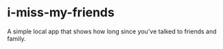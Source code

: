 # i-miss-my-friends
A simple local app that shows how long since you've talked to friends and family. 
